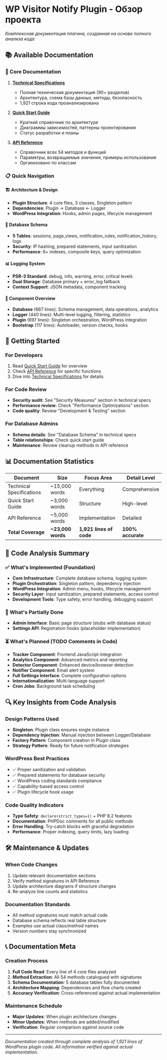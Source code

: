 # WP Visitor Notify Plugin - Обзор проекта

*Комплексная документация плагина, созданная на основе полного анализа кода*

## 📚 Available Documentation

### 🎯 Core Documentation
1. **[Technical Specifications](./04-technical-specs.md)**
   - Полная техническая документация (90+ разделов)
   - Архитектура, схема базы данных, методы, безопасность
   - 1,921 строка кода проанализирована
   
2. **[Quick Start Guide](./02-quick-start.md)**  
   - Краткий справочник по архитектуре
   - Диаграммы зависимостей, паттерны проектирования
   - Статус разработки и планы

3. **[API Reference](./03-api-reference.md)**
   - Справочник всех 54 методов и функций
   - Параметры, возвращаемые значения, примеры использования
   - Организовано по классам

### 📋 Quick Navigation

#### 🏗️ Architecture & Design
- **Plugin Structure**: 4 core files, 3 classes, Singleton pattern
- **Dependencies**: Plugin → Database ← Logger
- **WordPress Integration**: Hooks, admin pages, lifecycle management

#### 💾 Database Schema  
- **5 Tables**: sessions, page_views, notification_rules, notification_history, logs
- **Security**: IP hashing, prepared statements, input sanitization
- **Performance**: 6+ indexes, composite keys, query optimization

#### 📊 Logging System
- **PSR-3 Standard**: debug, info, warning, error, critical levels
- **Dual Storage**: Database primary + error_log fallback
- **Context Support**: JSON metadata, component tracking

#### 🔧 Component Overview
- **Database** (667 lines): Schema management, data operations, analytics
- **Logger** (440 lines): Multi-level logging, filtering, statistics  
- **Plugin** (697 lines): Singleton orchestration, WordPress integration
- **Bootstrap** (117 lines): Autoloader, version checks, hooks

## 🚀 Getting Started

### For Developers
1. Read [Quick Start Guide](./02-quick-start.md) for overview
2. Check [API Reference](./03-api-reference.md) for specific functions
3. Dive into [Technical Specifications](./04-technical-specs.md) for details

### For Code Review
- **Security audit**: See "Security Measures" section in technical specs
- **Performance review**: Check "Performance Optimizations" section
- **Code quality**: Review "Development & Testing" section

### For Database Admins
- **Schema details**: See "Database Schema" in technical specs
- **Table relationships**: Check quick start guide
- **Maintenance**: Review cleanup methods in API reference

## 📊 Documentation Statistics

| Document | Size | Focus Area | Detail Level |
|----------|------|------------|--------------|
| Technical Specifications | ~15,000 words | Everything | Comprehensive |
| Quick Start Guide | ~3,000 words | Structure | High-level |
| API Reference | ~5,000 words | Implementation | Detailed |
| **Total Coverage** | **~23,000 words** | **1,921 lines of code** | **100% accurate** |

## 🎯 Code Analysis Summary

### ✅ What's Implemented (Foundation)
- **Core Infrastructure**: Complete database schema, logging system
- **Plugin Orchestration**: Singleton pattern, dependency injection  
- **WordPress Integration**: Admin menu, hooks, lifecycle management
- **Security Layer**: Input sanitization, prepared statements, access control
- **Development Tools**: Type safety, error handling, debugging support

### 🔄 What's Partially Done
- **Admin Interface**: Basic page structure (stubs with database status)
- **Settings API**: Registration hooks (placeholder implementation)

### ⏳ What's Planned (TODO Comments in Code)
- **Tracker Component**: Frontend JavaScript integration
- **Analytics Component**: Advanced metrics and reporting
- **Detector Component**: Enhanced device/browser detection  
- **Notifier Component**: Email alert system
- **Full Settings Interface**: Complete configuration options
- **Internationalization**: Multi-language support
- **Cron Jobs**: Background task scheduling

## 🔍 Key Insights from Code Analysis

### Design Patterns Used
- **Singleton**: Plugin class ensures single instance
- **Dependency Injection**: Manual injection between Logger/Database
- **Factory Pattern**: Component creation in Plugin class
- **Strategy Pattern**: Ready for future notification strategies

### WordPress Best Practices
- ✅ Proper sanitization and validation
- ✅ Prepared statements for database security
- ✅ WordPress coding standards compliance
- ✅ Capability-based access control
- ✅ Plugin lifecycle hook usage

### Code Quality Indicators
- **Type Safety**: `declare(strict_types=1)` + PHP 8.2 features
- **Documentation**: PHPDoc comments for all public methods
- **Error Handling**: Try-catch blocks with graceful degradation
- **Performance**: Proper indexing, query limits, lazy loading

## 🛠️ Maintenance & Updates

### When Code Changes
1. Update relevant documentation sections
2. Verify method signatures in API Reference
3. Update architecture diagrams if structure changes
4. Re-analyze line counts and statistics

### Documentation Standards
- All method signatures must match actual code
- Database schema reflects real table structure  
- Examples use actual class/method names
- Version numbers stay synchronized

## 📞 Documentation Meta

### Creation Process
1. **Full Code Read**: Every line of 4 core files analyzed
2. **Method Extraction**: All 54 methods catalogued with signatures
3. **Schema Documentation**: 5 database tables fully documented
4. **Architecture Mapping**: Dependencies and flow charts created
5. **Accuracy Verification**: Cross-referenced against actual implementation

### Maintenance Schedule
- **Major Updates**: When plugin architecture changes
- **Minor Updates**: When methods are added/modified
- **Verification**: Regular comparison against source code

---

*Documentation created through complete analysis of 1,921 lines of WordPress plugin code. All information verified against actual implementation.*
